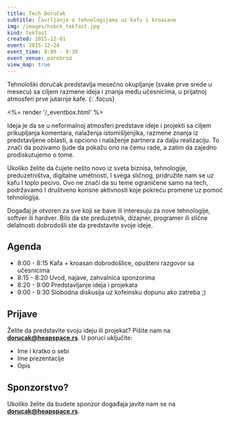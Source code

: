 ```yaml
---
title: Tech Doručak
subtitle: Čavrljanje o tehnologijama uz kafu i kroasane
img: /images/hsbck_tekfast.jpg
kind: tekfast
created: 2015-12-01
event: 2015-12-24
event_time: 8:00 - 9:30
event_venue: parobrod
view_map: true
---
```



Tehnološki doručak predstavlja mesečno okupljanje (svake prve srede u mesecu) sa
ciljem razmene ideja i znanja među učesnicima, u prijatnoj atmosferi prve
jutarnje kafe.
{: .focus}

<%= render '/_eventbox.html' %>

Ideja je da se u neformalnoj atmosferi predstave ideje i projekti sa ciljem
prikupljanja komentara, nalaženja istomišljenjika, razmene znanja iz
predstavljene oblasti, a opciono i nalaženje partnera za dalju realizaciju. To
znači da pozivamo ljude da pokažu ono na čemu rade, a zatim da zajedno
prodiskutujemo o tome.

Ukoliko želite da čujete nešto novo iz sveta biznisa, tehnologije,
preduzetništva, digitalne umetnosti, I svega sličnog, pridružite nam se uz kafu
I toplo pecivo. Ovo ne znači da su teme ograničene samo na tech, podržavamo I
društveno korisne aktivnosti koje pokreću promene uz pomoć tehnologija.

Događaj je otvoren za sve koji se bave ili interesuju za nove tehnologije,
softver ili hardver. Bilo da ste preduzetnik, dizajner, programer ili slične
delatnosti dobrodošli ste da predstavite svoje ideje.

## Agenda

+ 8:00 - 8:15	Kafa + kroasan dobrodošlice, opušteni razgovor sa učesnicima
+ 8:15 - 8:20	Uvod, najave, zahvalnica sponzorima
+ 8:20 - 9:00	Predstavljanje ideja i projekata
+ 9:00 - 9:30	Slobodna diskusija uz kofeinsku dopunu ako zatreba ;)


## Prijave

Želite da predstavite svoju ideju ili projekat?
Pišite nam na **dorucak@heapspace.rs**. U poruci uključite:

+ Ime i kratko o sebi
+ Ime prezentacije
+ Opis

## Sponzorstvo?

Ukoliko želite da budete sponzor događaja javite nam se na **dorucak@heapspace.rs**.
